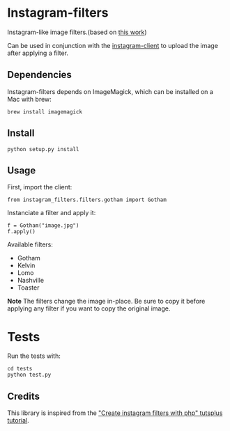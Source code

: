 Instagram-filters
=================

Instagram-like image filters.(based on [this work](https://github.com/acoomans/instagram-filters))

Can be used in conjunction with the [instagram-client](https://bitbucket.org/acoomans/instagram-client) to upload the image after applying a filter.

## Dependencies

Instagram-filters depends on ImageMagick, which can be installed on a Mac with brew:

	brew install imagemagick

## Install

	python setup.py install


## Usage

First, import the client:

	from instagram_filters.filters.gotham import Gotham

Instanciate a filter and apply it:

	f = Gotham("image.jpg")
	f.apply()

Available filters:

- Gotham
- Kelvin
- Lomo
- Nashville
- Toaster

**Note** The filters change the image in-place. Be sure to copy it before applying any filter if you want to copy the original image.


# Tests

Run the tests with:

	cd tests
	python test.py

## Credits

This library is inspired from the ["Create instagram filters with php" tutsplus tutorial](http://net.tutsplus.com/tutorials/php/create-instagram-filters-with-php/).
